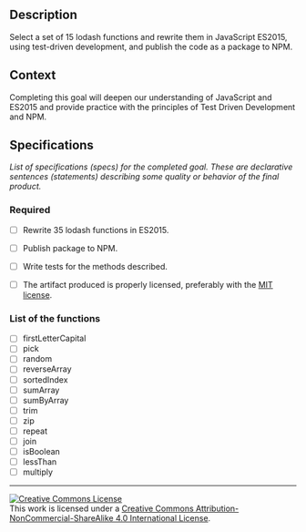 ## Description

Select a set of 15 lodash functions and rewrite them in JavaScript ES2015, using test-driven development, and publish the code as a package to NPM.
## Context

Completing this goal will deepen our understanding of JavaScript and ES2015 and provide practice with the principles of Test Driven Development and NPM.

## Specifications

_List of specifications (specs) for the completed goal. These are declarative sentences (statements) describing some quality or behavior of the final product._

### Required

- [ ] Rewrite 35 lodash functions in ES2015.
- [ ] Publish package to NPM.
- [ ] Write tests for the methods described.
- [ ] The artifact produced is properly licensed, preferably with the [MIT license][mit-license].


### List of the functions

- [ ] firstLetterCapital
- [ ] pick
- [ ] random
- [ ] reverseArray
- [ ] sortedIndex
- [ ] sumArray
- [ ] sumByArray
- [ ] trim
- [ ] zip
- [ ] repeat
- [ ] join
- [ ] isBoolean
- [ ] lessThan
- [ ] multiply

---

<!-- LICENSE -->

<a rel="license" href="http://creativecommons.org/licenses/by-nc-sa/4.0/"><img alt="Creative Commons License" style="border-width:0" src="https://i.creativecommons.org/l/by-nc-sa/4.0/80x15.png" /></a>
<br />This work is licensed under a <a rel="license" href="http://creativecommons.org/licenses/by-nc-sa/4.0/">Creative Commons Attribution-NonCommercial-ShareAlike 4.0 International License</a>.

[mit-license]: https://opensource.org/licenses/MIT
